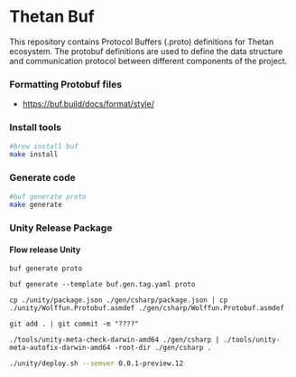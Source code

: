 # Thetan Buf

This repository contains Protocol Buffers (.proto) definitions for Thetan ecosystem.
The protobuf definitions are used
to define the data structure and communication protocol between different components of the project.


### Formatting Protobuf files
- https://buf.build/docs/format/style/

### Install tools
```sh
#brew install buf
make install
```

### Generate code
```sh
#buf generate proto
make generate
```

### Unity Release Package

#### Flow release Unity

```shell
buf generate proto
```

```shell
buf generate --template buf.gen.tag.yaml proto
```

```shell
cp ./unity/package.json ./gen/csharp/package.json | cp ./unity/Wolffun.Protobuf.asmdef ./gen/csharp/Wolffun.Protobuf.asmdef
```

```shell
git add . | git commit -m "????"
```

```shell
./tools/unity-meta-check-darwin-amd64 ./gen/csharp | ./tools/unity-meta-autofix-darwin-amd64 -root-dir ./gen/csharp .
```

```sh
./unity/deploy.sh --semver 0.0.1-preview.12
```
